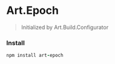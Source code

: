 # Art.Epoch

> Initialized by Art.Build.Configurator

### Install

```coffeescript
npm install art-epoch
```